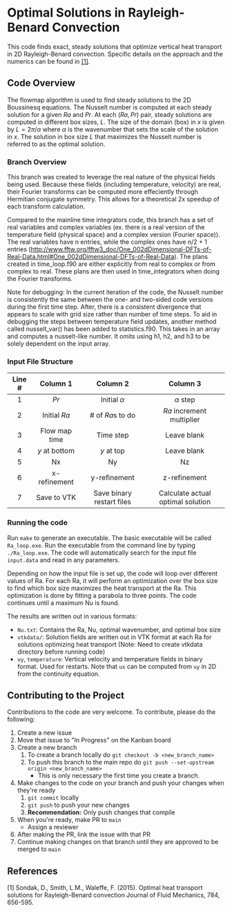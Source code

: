 # Optimal Solutions in Rayleigh-Benard Convection

This code finds exact, steady solutions that optimize vertical heat transport in 2D Rayleigh-Benard convection. Specific
details on the approach and the numerics can be found in [[1]](#1).

## Code Overview

The flowmap algorithm is used to find steady solutions to the 2D Boussinesq equations. The Nusselt number is computed at each
steady solution for a given $Ra$ and $Pr$. At each $(Ra, Pr)$ pair, steady solutions are computed in different box sizes,
$L$. The size of the domain (box) in $x$ is given by $L=2\pi/\alpha$ where $\alpha$ is the wavenumber that sets the scale of
the solution in $x$. The solution in box size $L$ that maximizes the Nusselt number is referred to as the optimal solution. 

### Branch Overview

This branch was created to leverage the real nature of the physical fields being used. Because these fields (including temperature, velocity) are real, their Fourier transforms can be computed more effeciently through Hermitian conjugate symmetry. This allows for a theoretical 2x speedup of each transform calculation. 

Compared to the mainline time integrators code, this branch has a set of real variables and complex variables (ex. there is a real version of the temperature field (physical space) and a complex version (Fourier space)). The real variables have n entries, while the complex ones have n/2 + 1 entries (http://www.fftw.org/fftw3_doc/One_002dDimensional-DFTs-of-Real-Data.html#One_002dDimensional-DFTs-of-Real-Data). The plans created in time_loop.f90 are either explicitly from real to complex or from complex to real. These plans are then used in time_integrators when doing the Fourier transforms. 

Note for debugging: In the current iteration of the code, the Nusselt number is consistently the same between the one- and two-sided code versions during the first time step. After, there is a consistent divergence that appears to scale with grid size rather than number of time steps. To aid in debugging the steps between temperature field updates, another method called nusselt_var() has been added to statistics.f90. This takes in an array and computes a nusselt-like number. It omits using h1, h2, and h3 to be solely dependent on the input array. 

### Input File Structure
| Line #   | Column 1      | Column 2                  | Column 3                          |
| :------: | :--------:    | :--------:                | :--------:                        |
| 1        | $Pr$          | Initial $\alpha$          | $\alpha$ step                     |
| 2        | Initial $Ra$  | # of $Ra$s to do          | $Ra$ increment multiplier         |
| 3        | Flow map time | Time step                 | Leave blank                       |
| 4        | $y$ at bottom | $y$ at top                | Leave blank                       |
| 5        | Nx            | Ny                        | Nz                                |
| 6        | x-refinement  | y-refinement              | z-refinement                      |
| 7        | Save to VTK   | Save binary restart files | Calculate actual optimal solution |

### Running the code
Run `make` to generate an executable. The basic executable will be called `Ra_loop.exe`. Run the executable from the command
line by typing `./Ra_loop.exe`. The code will automatically search for the input file `input.data` and read in any
parameters.

Depending on how the input file is set up, the code will loop over different values of Ra. For each Ra, it will perform an
optimization over the box size to find which box size maximizes the heat transport at the Ra. This optimization is done by
fitting a parabola to three points. The code continues until a maximum Nu is found.

The results are written out in various formats:
* `Nu.txt`: Contains the Ra, Nu, optimal wavenumber, and optimal box size
* `vtkdata/`: Solution fields are written out in VTK format at each Ra for solutions optimizing heat transport (Note: Need to create vtkdata directory before running code)
* `uy`, `temperature`: Vertical velocity and temperature fields in binary format. Used for restarts. Note that `ux` can be
computed from `uy` in 2D from the continuity equation.

## Contributing to the Project
Contributions to the code are very welcome. To contribute, please do the following:
1. Create a new issue
2. Move that issue to "In Progress" on the Kanban board
3. Create a new branch
    1. To create a branch locally do `git checkout -b <new_branch_name>`
    2. To push this branch to the main repo do `git push --set-upstream origin <new_branch_name>`
        * This is only necessary the first time you create a branch.
4. Make changes to the code on your branch and push your changes when they're ready 
    1. `git commit` locally
    2. `git push` to push your new changes
    3. **Recommendation:** Only push changes that compile
5. When you're ready, make PR to `main`
    * Assign a reviewer
6. After making the PR, link the issue with that PR
7. Continue making changes on that branch until they are approved to be merged to `main`

## References
<a id="1">[1]</a> 
Sondak, D., Smith, L.M., Waleffe, F. (2015). 
Optimal heat transport solutions for Rayleigh-Benard convection
Journal of Fluid Mechanics, 784, 656-595.

